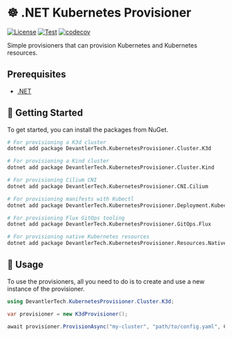 # ☸️ .NET Kubernetes Provisioner

[![License](https://img.shields.io/badge/License-Apache_2.0-blue.svg)](https://opensource.org/licenses/Apache-2.0)
[![Test](https://github.com/devantler-tech/dotnet-kubernetes-provisioner/actions/workflows/test.yaml/badge.svg)](https://github.com/devantler-tech/dotnet-kubernetes-provisioner/actions/workflows/test.yaml)
[![codecov](https://codecov.io/gh/devantler-tech/dotnet-kubernetes-provisioner/graph/badge.svg?token=RhQPb4fE7z)](https://codecov.io/gh/devantler-tech/dotnet-kubernetes-provisioner)

Simple provisioners that can provision Kubernetes and Kubernetes resources.

## Prerequisites

- [.NET](https://dotnet.microsoft.com/en-us/)

## 🚀 Getting Started

To get started, you can install the packages from NuGet.

```bash
# For provisioning a K3d cluster
dotnet add package DevantlerTech.KubernetesProvisioner.Cluster.K3d

# For provisioning a Kind cluster
dotnet add package DevantlerTech.KubernetesProvisioner.Cluster.Kind

# For provisioning Cilium CNI
dotnet add package DevantlerTech.KubernetesProvisioner.CNI.Cilium

# For provisioning manifests with Kubectl
dotnet add package DevantlerTech.KubernetesProvisioner.Deployment.Kubectl

# For provisioning Flux GitOps tooling
dotnet add package DevantlerTech.KubernetesProvisioner.GitOps.Flux

# For provisioning native Kubernetes resources
dotnet add package DevantlerTech.KubernetesProvisioner.Resources.Native
```

## 📝 Usage

To use the provisioners, all you need to do is to create and use a new instance of the provisioner.

```csharp
using DevantlerTech.KubernetesProvisioner.Cluster.K3d;

var provisioner = new K3dProvisioner();

await provisioner.ProvisionAsync("my-cluster", "path/to/config.yaml", CancellationToken.None);
```
